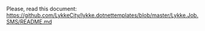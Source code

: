 ﻿
Please, read this document: https://github.com/LykkeCity/lykke.dotnettemplates/blob/master/Lykke.Job.SMS/README.md